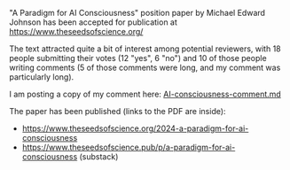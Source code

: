 "A Paradigm for AI Consciousness" position paper by Michael Edward Johnson has been accepted for publication at https://www.theseedsofscience.org/

The text attracted quite a bit of interest among potential reviewers, with 18 people submitting their votes (12 "yes", 6 "no") and 10 of those
people writing comments (5 of those comments were long, and my comment was particularly long).

I am posting a copy of my comment here: [AI-consciousness-comment.md](AI-consciousness-comment.md)

The paper has been published (links to the PDF are inside):

  * https://www.theseedsofscience.org/2024-a-paradigm-for-ai-consciousness
  * https://www.theseedsofscience.pub/p/a-paradigm-for-ai-consciousness (substack)
